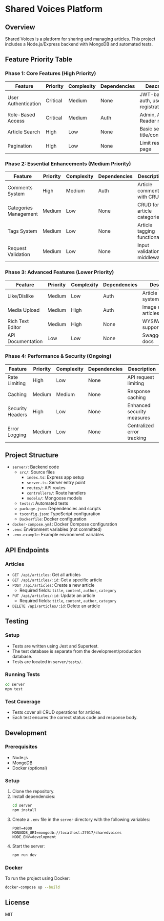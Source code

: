 # Shared Voices Platform

## Overview
Shared Voices is a platform for sharing and managing articles. This project includes a Node.js/Express backend with MongoDB and automated tests.

## Feature Priority Table

### Phase 1: Core Features (High Priority)
| Feature | Priority | Complexity | Dependencies | Description |
|---------|----------|------------|--------------|-------------|
| User Authentication | Critical | Medium | None | JWT-based auth, user registration/login |
| Role-Based Access | Critical | Medium | Auth | Admin, Author, Reader roles |
| Article Search | High | Low | None | Basic search by title/content |
| Pagination | High | Low | None | Limit results per page |

### Phase 2: Essential Enhancements (Medium Priority)
| Feature | Priority | Complexity | Dependencies | Description |
|---------|----------|------------|--------------|-------------|
| Comments System | High | Medium | Auth | Article comments with CRUD |
| Categories Management | Medium | Low | None | CRUD for article categories |
| Tags System | Medium | Low | None | Article tagging functionality |
| Request Validation | Medium | Low | None | Input validation middleware |

### Phase 3: Advanced Features (Lower Priority)
| Feature | Priority | Complexity | Dependencies | Description |
|---------|----------|------------|--------------|-------------|
| Like/Dislike | Medium | Low | Auth | Article rating system |
| Media Upload | Medium | High | Auth | Image upload for articles |
| Rich Text Editor | Medium | High | None | WYSIWYG editor support |
| API Documentation | Low | Low | None | Swagger/OpenAPI docs |

### Phase 4: Performance & Security (Ongoing)
| Feature | Priority | Complexity | Dependencies | Description |
|---------|----------|------------|--------------|-------------|
| Rate Limiting | High | Low | None | API request limiting |
| Caching | Medium | Medium | None | Response caching |
| Security Headers | High | Low | None | Enhanced security measures |
| Error Logging | Medium | Low | None | Centralized error tracking |

## Project Structure
- `server/`: Backend code
  - `src/`: Source files
    - `index.ts`: Express app setup
    - `server.ts`: Server entry point
    - `routes/`: API routes
    - `controllers/`: Route handlers
    - `models/`: Mongoose models
  - `tests/`: Automated tests
  - `package.json`: Dependencies and scripts
  - `tsconfig.json`: TypeScript configuration
  - `Dockerfile`: Docker configuration
- `docker-compose.yml`: Docker Compose configuration
- `.env`: Environment variables (not committed)
- `.env.example`: Example environment variables

## API Endpoints
### Articles
- `GET /api/articles`: Get all articles
- `GET /api/articles/:id`: Get a specific article
- `POST /api/articles`: Create a new article
  - Required fields: `title`, `content`, `author`, `category`
- `PUT /api/articles/:id`: Update an article
  - Required fields: `title`, `content`, `author`, `category`
- `DELETE /api/articles/:id`: Delete an article

## Testing
### Setup
- Tests are written using Jest and Supertest.
- The test database is separate from the development/production database.
- Tests are located in `server/tests/`.

### Running Tests
```bash
cd server
npm test
```

### Test Coverage
- Tests cover all CRUD operations for articles.
- Each test ensures the correct status code and response body.

## Development
### Prerequisites
- Node.js
- MongoDB
- Docker (optional)

### Setup
1. Clone the repository.
2. Install dependencies:
   ```bash
   cd server
   npm install
   ```
3. Create a `.env` file in the `server` directory with the following variables:
   ```
   PORT=4000
   MONGODB_URI=mongodb://localhost:27017/sharedvoices
   NODE_ENV=development
   ```
4. Start the server:
   ```bash
   npm run dev
   ```

### Docker
To run the project using Docker:
```bash
docker-compose up --build
```

## License
MIT 